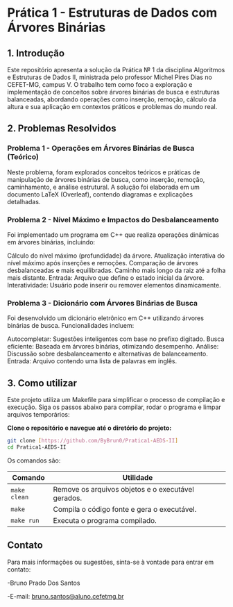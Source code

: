 # Prática 1 - Estruturas de Dados com Árvores Binárias

## 1. Introdução
Este repositório apresenta a solução da Prática № 1 da disciplina Algoritmos e Estruturas de Dados II, ministrada pelo professor Michel Pires Dias no CEFET-MG, campus V. O trabalho tem como foco a exploração e implementação de conceitos sobre árvores binárias de busca e estruturas balanceadas, abordando operações como inserção, remoção, cálculo da altura e sua aplicação em contextos práticos e problemas do mundo real.

## 2. Problemas Resolvidos
### Problema 1 - Operações em Árvores Binárias de Busca (Teórico)
Neste problema, foram explorados conceitos teóricos e práticas de manipulação de árvores binárias de busca, como inserção, remoção, caminhamento, e análise estrutural. A solução foi elaborada em um documento LaTeX (Overleaf), contendo diagramas e explicações detalhadas.

### Problema 2 - Nível Máximo e Impactos do Desbalanceamento
Foi implementado um programa em C++ que realiza operações dinâmicas em árvores binárias, incluindo:

Cálculo do nível máximo (profundidade) da árvore.
Atualização interativa do nível máximo após inserções e remoções.
Comparação de árvores desbalanceadas e mais equilibradas.
Caminho mais longo da raiz até a folha mais distante.
Entrada: Arquivo que define o estado inicial da árvore.
Interatividade: Usuário pode inserir ou remover elementos dinamicamente.

### Problema 3 - Dicionário com Árvores Binárias de Busca
Foi desenvolvido um dicionário eletrônico em C++ utilizando árvores binárias de busca. Funcionalidades incluem:

Autocompletar: Sugestões inteligentes com base no prefixo digitado.
Busca eficiente: Baseada em árvores binárias, otimizando desempenho.
Análise: Discussão sobre desbalanceamento e alternativas de balanceamento.
Entrada: Arquivo contendo uma lista de palavras em inglês.

##  3. Como utilizar

Este projeto utiliza um Makefile para simplificar o processo de compilação e execução. Siga os passos abaixo para compilar, rodar o programa e limpar arquivos temporários:

**Clone o repositório e navegue até o diretório do projeto:**
   ```bash
   git clone [https://github.com/ByBrun0/Pratica1-AEDS-II]
   cd Pratica1-AEDS-II
   ```


Os comandos são:

Comando   | Utilidade
--------- | ------
```make clean``` | Remove os arquivos objetos e o executável gerados.
```make``` | Compila o código fonte e gera o executável.
```make run``` | Executa o programa compilado.


## Contato

Para mais informações ou sugestões, sinta-se à vontade para entrar em contato:

-Bruno Prado Dos Santos

-E-mail: bruno.santos@aluno.cefetmg.br
